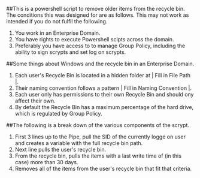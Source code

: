 ##This is a powershell script to remove older items from the recycle bin. 
The conditions this was designed for are as follows. This may not work as intended if you do not fulfil the following.

1. You work in an Enterprise Domain.
2. You have rights to execute Powershell scipts across the domain.
3. Preferably you have access to to manage Group Policy, including the ability to sign scrypts and set log on scrypts.

##Some things about Windows and the recycle bin in an Enterprise Domain.

1. Each user's Recycle Bin is located in a hidden folder at | Fill in File Path |.  
2. Their naming convention follows a pattern | Fill in Naming Convention |.
3. Each user only has permissions to their own Recycle Bin and should ony affect their own.
4. By default the Recycle Bin has a maximum percentage of the hard drive, which is regulated by Group Policy.

##The following is a break down of the various components of the scrypt.

1. First 3 lines up to the Pipe, pull the SID of the currently logge on user and creates a variable with the full recycle bin path.
2. Next line pulls the user's recycle bin.
3. From the recycle bin, pulls the items with a last write time of (in this case) more than 30 days.
4. Removes all of the items from the user's recycle bin that fit that criteria.